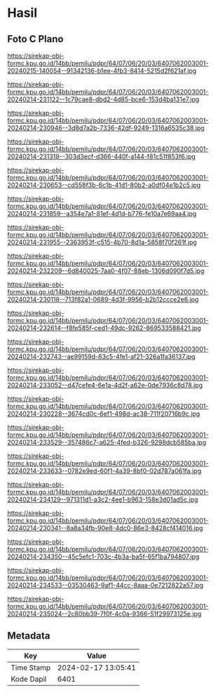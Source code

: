 # Hasil

## Foto C Plano

https://sirekap-obj-formc.kpu.go.id/14bb/pemilu/pdpr/64/07/06/20/03/6407062003001-20240215-140054--91342136-b1ee-4fb3-8414-5215d2f621af.jpg

https://sirekap-obj-formc.kpu.go.id/14bb/pemilu/pdpr/64/07/06/20/03/6407062003001-20240214-231122--1c79cae8-dbd2-4d85-bce6-153d4ba131e7.jpg

https://sirekap-obj-formc.kpu.go.id/14bb/pemilu/pdpr/64/07/06/20/03/6407062003001-20240214-230946--3d8d7a2b-7336-42df-9249-1316a6535c38.jpg

https://sirekap-obj-formc.kpu.go.id/14bb/pemilu/pdpr/64/07/06/20/03/6407062003001-20240214-231318--303d3ecf-d366-440f-a144-f81c51f853f6.jpg

https://sirekap-obj-formc.kpu.go.id/14bb/pemilu/pdpr/64/07/06/20/03/6407062003001-20240214-230653--cd558f3b-6c1b-41d1-80b2-a0df04e1b2c5.jpg

https://sirekap-obj-formc.kpu.go.id/14bb/pemilu/pdpr/64/07/06/20/03/6407062003001-20240214-231859--a354e7a1-81ef-4d1d-b776-fe10a7e69aa4.jpg

https://sirekap-obj-formc.kpu.go.id/14bb/pemilu/pdpr/64/07/06/20/03/6407062003001-20240214-231955--2363953f-c515-4b70-8d1a-5858f70f261f.jpg

https://sirekap-obj-formc.kpu.go.id/14bb/pemilu/pdpr/64/07/06/20/03/6407062003001-20240214-232209--6d840025-7aa0-4f07-88eb-1306d090f7d5.jpg

https://sirekap-obj-formc.kpu.go.id/14bb/pemilu/pdpr/64/07/06/20/03/6407062003001-20240214-230118--713f82a1-0689-4d3f-9956-b2b12ccce2e6.jpg

https://sirekap-obj-formc.kpu.go.id/14bb/pemilu/pdpr/64/07/06/20/03/6407062003001-20240214-232614--f8fe585f-ced1-49dc-9262-869533588421.jpg

https://sirekap-obj-formc.kpu.go.id/14bb/pemilu/pdpr/64/07/06/20/03/6407062003001-20240214-232743--ae99159d-63c5-4fe1-af21-326a1fa36137.jpg

https://sirekap-obj-formc.kpu.go.id/14bb/pemilu/pdpr/64/07/06/20/03/6407062003001-20240214-233052--d47cefe4-6e1a-4d2f-a62e-0de7936c8d78.jpg

https://sirekap-obj-formc.kpu.go.id/14bb/pemilu/pdpr/64/07/06/20/03/6407062003001-20240214-230228--3674cd0c-6ef1-498d-ac38-711f20716b9c.jpg

https://sirekap-obj-formc.kpu.go.id/14bb/pemilu/pdpr/64/07/06/20/03/6407062003001-20240214-233529--357486c7-a625-4fed-b326-9298dcb585ba.jpg

https://sirekap-obj-formc.kpu.go.id/14bb/pemilu/pdpr/64/07/06/20/03/6407062003001-20240214-233633--0782e9ed-60f1-4a39-8bf0-02d787a061fa.jpg

https://sirekap-obj-formc.kpu.go.id/14bb/pemilu/pdpr/64/07/06/20/03/6407062003001-20240214-234129--971311d1-a3c2-4ee1-b963-158e3d01ad5c.jpg

https://sirekap-obj-formc.kpu.go.id/14bb/pemilu/pdpr/64/07/06/20/03/6407062003001-20240214-230341--8a8a34fb-90e8-4dc0-86e3-8428cf414016.jpg

https://sirekap-obj-formc.kpu.go.id/14bb/pemilu/pdpr/64/07/06/20/03/6407062003001-20240214-234350--45c5efc1-703c-4b3a-ba5f-65f1ba794807.jpg

https://sirekap-obj-formc.kpu.go.id/14bb/pemilu/pdpr/64/07/06/20/03/6407062003001-20240214-234533--03530463-9af1-44cc-8aaa-0e7212822a57.jpg

https://sirekap-obj-formc.kpu.go.id/14bb/pemilu/pdpr/64/07/06/20/03/6407062003001-20240214-235024--2c80bb39-7f0f-4c0a-9366-51f29973125e.jpg


## Metadata

| Key        | Value               |
| ---------- | ------------------- |
| Time Stamp | 2024-02-17 13:05:41 |
| Kode Dapil | 6401                |



